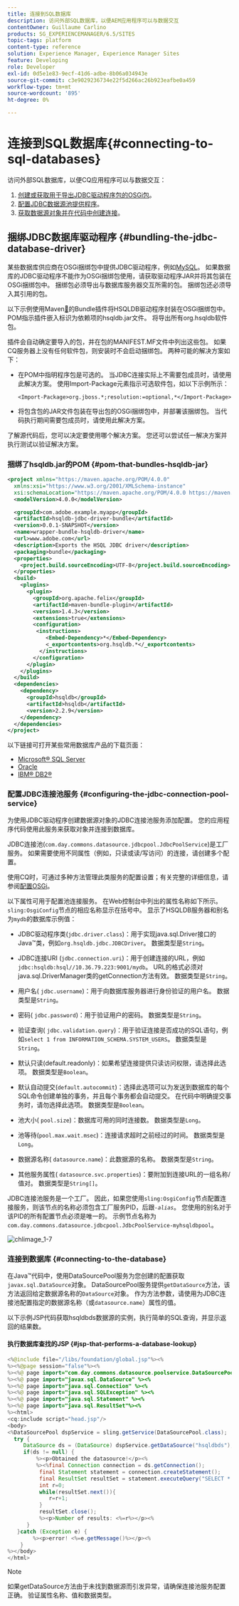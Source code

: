 ```yaml
---
title: 连接到SQL数据库
description: 访问外部SQL数据库，以便AEM应用程序可以与数据交互
contentOwner: Guillaume Carlino
products: SG_EXPERIENCEMANAGER/6.5/SITES
topic-tags: platform
content-type: reference
solution: Experience Manager, Experience Manager Sites
feature: Developing
role: Developer
exl-id: 0d5e1e83-9ecf-41d6-adbe-8b06a034943e
source-git-commit: c3e9029236734e22f5d266ac26b923eafbe0a459
workflow-type: tm+mt
source-wordcount: '895'
ht-degree: 0%

---
```


# 连接到SQL数据库{#connecting-to-sql-databases}

访问外部SQL数据库，以便CQ应用程序可以与数据交互：

1. [创建或获取用于导出JDBC驱动程序包的OSGi包](#bundling-the-jdbc-database-driver)。
1. [配置JDBC数据源池提供程序](#configuring-the-jdbc-connection-pool-service)。
1. [获取数据源对象并在代码中创建连接](#connecting-to-the-database)。

## 捆绑JDBC数据库驱动程序 {#bundling-the-jdbc-database-driver}

某些数据库供应商在OSGi捆绑包中提供JDBC驱动程序，例如[MySQL](https://dev.mysql.com/downloads/connector/j/)。 如果数据库的JDBC驱动程序不能作为OSGi捆绑包使用，请获取驱动程序JAR并将其包装在OSGi捆绑包中。 捆绑包必须导出与数据库服务器交互所需的包。 捆绑包还必须导入其引用的包。

以下示例使用Maven[&#128279;](https://felix.apache.org/documentation/subprojects/apache-felix-maven-bundle-plugin-bnd.html)的Bundle插件将HSQLDB驱动程序封装在OSGi捆绑包中。 POM指示插件嵌入标识为依赖项的hsqldb.jar文件。 将导出所有org.hsqldb软件包。

插件会自动确定要导入的包，并在包的MANIFEST.MF文件中列出这些包。 如果CQ服务器上没有任何软件包，则安装时不会启动捆绑包。 两种可能的解决方案如下：

* 在POM中指明程序包是可选的。 当JDBC连接实际上不需要包成员时，请使用此解决方案。 使用Import-Package元素指示可选软件包，如以下示例所示：

  `<Import-Package>org.jboss.*;resolution:=optional,*</Import-Package>`
* 将包含包的JAR文件包装在导出包的OSGi捆绑包中，并部署该捆绑包。 当代码执行期间需要包成员时，请使用此解决方案。

了解源代码后，您可以决定要使用哪个解决方案。 您还可以尝试任一解决方案并执行测试以验证解决方案。

### 捆绑了hsqldb.jar的POM {#pom-that-bundles-hsqldb-jar}

```xml
<project xmlns="https://maven.apache.org/POM/4.0.0"
  xmlns:xsi="https://www.w3.org/2001/XMLSchema-instance"
  xsi:schemaLocation="https://maven.apache.org/POM/4.0.0 https://maven.apache.org/xsd/maven-4.0.0.xsd">
  <modelVersion>4.0.0</modelVersion>

  <groupId>com.adobe.example.myapp</groupId>
  <artifactId>hsqldb-jdbc-driver-bundle</artifactId>
  <version>0.0.1-SNAPSHOT</version>
  <name>wrapper-bundle-hsqldb-driver</name>
  <url>www.adobe.com</url>
  <description>Exports the HSQL JDBC driver</description>
  <packaging>bundle</packaging>
  <properties>
    <project.build.sourceEncoding>UTF-8</project.build.sourceEncoding>
  </properties>
  <build>
    <plugins>
      <plugin>
        <groupId>org.apache.felix</groupId>
        <artifactId>maven-bundle-plugin</artifactId>
        <version>1.4.3</version>
        <extensions>true</extensions>
        <configuration>
         <instructions>
            <Embed-Dependency>*</Embed-Dependency>
            <_exportcontents>org.hsqldb.*</_exportcontents>
          </instructions>
        </configuration>
      </plugin>
    </plugins>
  </build>
  <dependencies>
    <dependency>
      <groupId>hsqldb</groupId>
      <artifactId>hsqldb</artifactId>
      <version>2.2.9</version>
    </dependency>
  </dependencies>
</project>
```

以下链接可打开某些常用数据库产品的下载页面：

* [Microsoft® SQL Server](https://www.microsoft.com/en-us/sql-server/sql-server-downloads)
* [Oracle](https://www.oracle.com/database/technologies/appdev/jdbc-downloads.html)
* [IBM® DB2®](https://www.ibm.com/support/pages/download-db2-fix-packs-version-db2-linux-unix-and-windows)

### 配置JDBC连接池服务 {#configuring-the-jdbc-connection-pool-service}

为使用JDBC驱动程序创建数据源对象的JDBC连接池服务添加配置。 您的应用程序代码使用此服务来获取对象并连接到数据库。

JDBC连接池(`com.day.commons.datasource.jdbcpool.JdbcPoolService`)是工厂服务。 如果需要使用不同属性（例如，只读或读/写访问）的连接，请创建多个配置。

使用CQ时，可通过多种方法管理此类服务的配置设置；有关完整的详细信息，请参阅[配置OSGi](/help/sites-deploying/configuring-osgi.md)。

以下属性可用于配置池连接服务。 在Web控制台中列出的属性名称如下所示。 `sling:OsgiConfig`节点的相应名称显示在括号中。 显示了HSQLDB服务器和别名为`mydb`的数据库示例值：

* JDBC驱动程序类(`jdbc.driver.class`)：用于实现java.sql.Driver接口的Java™类，例如`org.hsqldb.jdbc.JDBCDriver`。 数据类型是`String`。

* JDBC连接URI (`jdbc.connection.uri`)：用于创建连接的URL，例如`jdbc:hsqldb:hsql//10.36.79.223:9001/mydb`。 URL的格式必须对java.sql.DriverManager类的getConnection方法有效。 数据类型是`String`。

* 用户名( `jdbc.username`)：用于向数据库服务器进行身份验证的用户名。 数据类型是`String`。

* 密码( `jdbc.password`)：用于验证用户的密码。 数据类型是`String`。

* 验证查询( `jdbc.validation.query`)：用于验证连接是否成功的SQL语句，例如`select 1 from INFORMATION_SCHEMA.SYSTEM_USERS`。 数据类型是`String`。

* 默认只读(default.readonly)：如果希望连接提供只读访问权限，请选择此选项。 数据类型是`Boolean`。
* 默认自动提交(`default.autocommit`)：选择此选项可以为发送到数据库的每个SQL命令创建单独的事务，并且每个事务都会自动提交。 在代码中明确提交事务时，请勿选择此选项。 数据类型是`Boolean`。

* 池大小( `pool.size`)：数据库可用的同时连接数。 数据类型是`Long`。

* 池等待(`pool.max.wait.msec`)：连接请求超时之前经过的时间。 数据类型是`Long`。

* 数据源名称( `datasource.name`)：此数据源的名称。 数据类型是`String`。

* 其他服务属性( `datasource.svc.properties`)：要附加到连接URL的一组名称/值对。 数据类型是`String[]`。

JDBC连接池服务是一个工厂。 因此，如果您使用`sling:OsgiConfig`节点配置连接服务，则该节点的名称必须包含工厂服务PID，后跟&#x200B;*`-alias`*。 您使用的别名对于该PID的所有配置节点必须是唯一的。 示例节点名称为`com.day.commons.datasource.jdbcpool.JdbcPoolService-myhsqldbpool`。

![chlimage_1-7](assets/chlimage_1-7a.png)

### 连接到数据库 {#connecting-to-the-database}

在Java™代码中，使用DataSourcePool服务为您创建的配置获取`javax.sql.DataSource`对象。 DataSourcePool服务提供`getDataSource`方法，该方法返回给定数据源名称的`DataSource`对象。 作为方法参数，请使用为JDBC连接池配置指定的数据源名称（或`datasource.name`）属性的值。

以下示例JSP代码获取hsqldbds数据源的实例，执行简单的SQL查询，并显示返回的结果数。

#### 执行数据库查找的JSP {#jsp-that-performs-a-database-lookup}

```java
<%@include file="/libs/foundation/global.jsp"%><%
%><%@page session="false"%><%
%><%@ page import="com.day.commons.datasource.poolservice.DataSourcePool" %><%
%><%@ page import="javax.sql.DataSource" %><%
%><%@ page import="java.sql.Connection" %><%
%><%@ page import="java.sql.SQLException" %><%
%><%@ page import="java.sql.Statement" %><%
%><%@ page import="java.sql.ResultSet"%><%
%><html>
<cq:include script="head.jsp"/>
<body>
<%DataSourcePool dspService = sling.getService(DataSourcePool.class);
  try {
     DataSource ds = (DataSource) dspService.getDataSource("hsqldbds");
     if(ds != null) {
         %><p>Obtained the datasource!</p><%
         %><%final Connection connection = ds.getConnection();
          final Statement statement = connection.createStatement();
          final ResultSet resultSet = statement.executeQuery("SELECT * from INFORMATION_SCHEMA.SYSTEM_USERS");
          int r=0;
          while(resultSet.next()){
             r=r+1;
          }
          resultSet.close();
          %><p>Number of results: <%=r%></p><%
      }
   }catch (Exception e) {
        %><p>error! <%=e.getMessage()%></p><%
    }
%></body>
</html>
```

>[!NOTE]
>
>如果getDataSource方法由于未找到数据源而引发异常，请确保连接池服务配置正确。 验证属性名称、值和数据类型。
>

<!-- Link below redirects to the "Get started with AEM Sites - WKND tutorial"
>[!NOTE]
>
>To learn how to inject a DataSourcePool into an OSGi bundle, see [Injecting a DataSourcePool Service into an Adobe Experience Manager OSGi bundle](https://helpx.adobe.com/experience-manager/using/datasourcepool.html). -->
